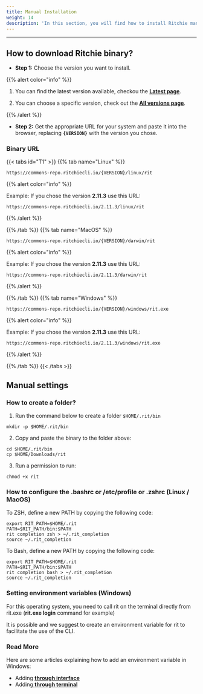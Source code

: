 ```yaml
---
title: Manual Installation
weight: 14
description: 'In this section, you will find how to install Ritchie manually.' 
---
```


---

## **How to download Ritchie binary?**

- **Step 1:** Choose the version you want to install.

{{% alert color="info" %}}

1. You can find the latest version available, checkou the [**Latest page**](https://commons-repo.ritchiecli.io/stable.txt). 

2. You can choose a specific version, check out the [**All versions page**](https://github.com/ZupIT/ritchie-cli/tags).

{{% /alert %}}

- **Step 2:** Get the appropriate URL for your system and paste it into the browser, replacing **`{VERSION}`** with the version you chose.

### **Binary URL**

{{< tabs id="T1" >}}
{{% tab name="Linux" %}}

```text
https://commons-repo.ritchiecli.io/{VERSION}/linux/rit
```

{{% alert color="info" %}}

Example: If you chose the version **2.11.3** use this URL:
```URL
https://commons-repo.ritchiecli.io/2.11.3/linux/rit
```

{{% /alert %}}

{{% /tab %}}
{{% tab name="MacOS" %}}

```text
https://commons-repo.ritchiecli.io/{VERSION}/darwin/rit
```

{{% alert color="info" %}}

Example: If you chose the version **2.11.3** use this URL:
```URL
https://commons-repo.ritchiecli.io/2.11.3/darwin/rit
```

{{% /alert %}}

{{% /tab %}}
{{% tab name="Windows" %}}

```text
https://commons-repo.ritchiecli.io/{VERSION}/windows/rit.exe
```

{{% alert color="info" %}}

Example: If you chose the version **2.11.3** use this URL:
```URL
https://commons-repo.ritchiecli.io/2.11.3/windows/rit.exe
```

{{% /alert %}}

{{% /tab %}}
{{< /tabs >}}

## **Manual settings**

### **How to create a folder?**

1. Run the command below to create a folder `$HOME/.rit/bin`

```text
mkdir -p $HOME/.rit/bin
```

2. Copy and paste the binary to the folder above:

```text
​cd $HOME/.rit/bin 
cp $HOME/Downloads/rit
```

3. Run a permission to run: 

```text
chmod +x rit
```

### **How to configure the .bashrc or /etc/profile or .zshrc (Linux / MacOS)** 

To ZSH, define a new PATH by copying the following code:

```text
export RIT_PATH=$HOME/.rit
PATH=$RIT_PATH/bin:$PATH
rit completion zsh > ~/.rit_completion
source ~/.rit_completion
```

To Bash, define a new PATH by copying the following code:

```text
export RIT_PATH=$HOME/.rit
PATH=$RIT_PATH/bin:$PATH
rit completion bash > ~/.rit_completion
source ~/.rit_completion​
```

### **Setting environment variables (Windows)**

For this operating system, you need to call rit on the terminal directly from rit.exe (**rit.exe login** command for example)

It is possible and we suggest to create an environment variable for rit to facilitate the use of the CLI.

### **Read More**
Here are some articles explaining how to add an environment variable in Windows:

* Adding [**through interface**](https://professor-falken.com/pt/windows/como-configurar-la-ruta-y-las-variables-de-entorno-en-windows-10/) 
* Adding[ **through terminal**](https://devcontent.com.br/artigos/windows/o-que-sao-como-alterar-criar-excluir-variaveis-de-ambiente)
